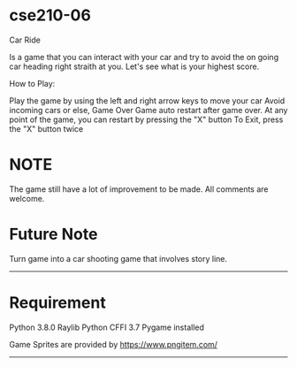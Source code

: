 # cse210-06

Car Ride

Is a game that you can interact with your car and try to avoid the on going car heading right straith at you.
Let's see what is your highest score.

How to Play:

Play the game by using the left and right arrow keys to move your car
Avoid incoming cars or else, Game Over
Game auto restart after game over.
At any point of the game, you can restart by pressing the "X" button 
To Exit, press the "X" button twice

# NOTE

The game still have a lot of improvement to be made. All comments are welcome.

# Future Note

Turn game into a car shooting game that involves story line. 

**************************************************************************************************************

# Requirement

Python 3.8.0
Raylib Python CFFI 3.7
Pygame installed

Game Sprites are provided by https://www.pngitem.com/


**************************************************************************************************************
